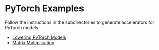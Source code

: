 # PyTorch Examples

Follow the instructions in the subdirectories to generate accelerators for PyTorch models.

- [Lowering PyTorch Models](lowering/README.md)
- [Matrix Multiplication](matmul_accel_gen/README.md)